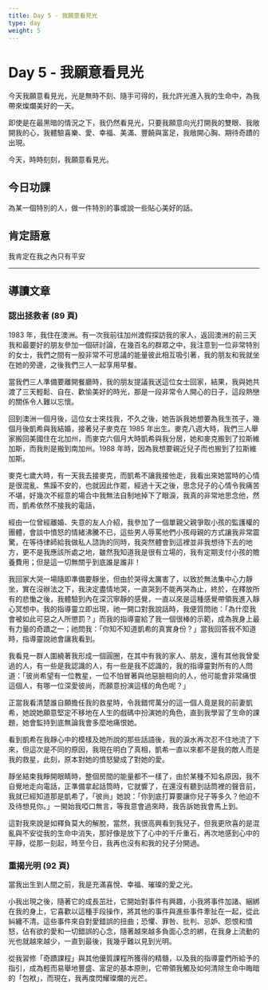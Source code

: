 ```yaml
---
title: Day 5 - 我願意看見光
type: day
weight: 5
---
```


# Day 5 - 我願意看見光

今天我願意看見光，光是無時不刻、隨手可得的，我允許光進入我的生命中，為我帶來燦爛美好的一天。

即使是在最黑暗的情況之下，我仍然看見光，只要我願意向光打開我的雙眼、我敞開我的心，我體驗喜樂、愛、幸福、美滿、豐饒與富足，我敞開心胸、期待奇蹟的出現。

今天，時時刻刻，我願意看見光。

## 今日功課

為某一個特別的人，做一件特別的事或說一些貼心美好的話。

## 肯定語意

我肯定在我之內只有平安

---

## 導讀文章

### 認出拯救者 (89 頁)

1983 年，我住在澳洲。有一次我前往加州渡假探訪我的家人，返回澳洲的前三天我和最要好的朋友參加一個研討論，在幾百名的群眾之中，我注意到一位非常特別的女士，我們之間有一股非常不可思議的能量彼此相互吸引著，我的朋友和我就坐在她的旁邊，之後我們三人一起享用早餐。

當我們三人準備要離開餐廳時，我的朋友提議我送這位女士回家，結果，我與她共渡了三天輕鬆、自在、歡愉美好的時光，那是一段非常令人開心的日子，這段熱戀的關係令人難以忘懷。

回到澳洲一個月後，這位女士來找我，不久之後，她告訴我她想要為我生孩子，幾個月後凱希與我結婚，接著兒子麥克在 1985 年出生。麥克八週大時，我們三人舉家搬回美國住在北加州，而麥克六個月大時凱希與我分居，她和麥克搬到了拉斯維加斯，而我則是搬到南加州。1988 年時，因為我想要親近兒子而也搬到了拉斯維加斯。

麥克七歲大時，有一天我去接麥克，而凱希不讓我接他走，我看出來她當時的心情是很混亂、焦躁不安的，也就因此作罷，經過十天之後，思念兒子的心情令我痛苦不堪，好幾次不經意的場合中我無法自制地掉下了眼淚，我真的非常地思念他，然而，凱希依然不接我的電話，

經由一位曾經離婚、失意的友人介紹，我參加了一個單親父親爭取小孩的監護權的團體，會談中憤怒的情緒沸騰不已，這些男人辱罵他們小孩母親的方式讓我非常震驚，在等待律師給我做私人諮詢的同時，我突然體會到這裡並非我想待下去的地方，更不是我應該所處之地，雖然我知道我是很有立場的，我有定期支付小孩的贍養費用；但是這一切無關乎到底誰是誰非！

我回家大哭一場隨即準備要靜坐，但由於哭得太厲害了，以致於無法集中心力靜坐，實在沒辦法之下，我決定盡情地哭，一直哭到不能再哭為止，終於，在釋放所有的悲慟之後，我體驗到內在深沉寧靜的感覺，一直以來是這種感覺帶領我進入靜心冥想中。我的指導靈立即出現，祂一開口對我說話時，我便質問祂：「為什麼我會被如此可惡之人所懲罰？」而我的指導靈給了我一個很棒的示範，成為我身上最有力量的奇蹟之一；祂問我：「你知不知道凱希的真實身份？」當我回答我不知道時，指導靈說祂會讓我看到。

我看見一群人圍繞著我形成一個圓圈，在其中有我的家人、朋友，還有其他我曾愛過的人，有一些是我認識的人，有一些是我不認識的，我的指導靈對所有的人問道：「彼尚希望有一位教星，一位不怕冒著與他惡臉相向的人，他可能會非常痛恨這個人，有哪一位深愛彼尚，而願意扮演這樣的角色呢？」

正當我看清楚誰自願擔任我的救星時，令我錯愕萬分的這一個人竟是我的前妻凱希，她說她願意堅定不移地在人生的戲碼中扮演她的角色，直到我學習了生命的課題，她會監持到底無論我會多麼地痛恨她。

看到凱希在我靜心中的模樣及她所說的那些話語後，我的淚水再次忍不住地流了下來，但這次是不同的原因，我現在明白了真相，凱希一直以來都不是我的敵人而是我的救星，此刻，原本對她的憤怒變成了對她的愛。

靜坐結束我睜開眼睛時，整個房間的能量都不一樣了，由於某種不知名原因，我不自覺地走向電話，正準備拿起話筒時，它就響了，在還沒有聽到話筒裡的聲音前，我就已經知道那是凱希了，「彼尚」她說：「你到底打算要讓你兒子等多久？他迫不及待想見你。」一開始我啞口無言，等我意會過來時，我告訴她我會馬上到。

這對我來說是如釋負莫大的解脫，當然，我很高興看到我兒子，但我更欣喜的是混亂與不安從我的生命中消失，那好像是放下了心中的千斤重石，再次地感到心中的平靜，從那一刻起，時至今日，我再也沒有和我的兒子分開過。

### 重揭光明 (92 頁)

當我出生到人間之前，我是充滿喜悅、幸福、璀璨的愛之光。

小我出現之後，隨著它的成長茁壯，它開始對事件有興趣，小我將事件加諸、綑綁在我的身上，它喜歡以這種手段操作，將其他的事件與進些事件牽扯在一起，從此糾纏不清。這些事件來自對愛錯誤的扭曲；恐懼、罪咎、批判、忌妒、怨恨和憤怒，佔有欲的愛和一切錯誤的心念，隨著越來越多負面心念的綁，在我身上流動的光也就越來越少，一直到最後，我幾乎難以見到光明。

從我習修「奇蹟課程」與其他優質課程所獲得的精髓，以及我的指導靈們所給予的指引，成為輕而易舉地豐盛、富足的基本原則，它帶領我觸及如何清除生命中晦暗的「包袱」，而現在，我再度閃耀璨爛的光芒。

